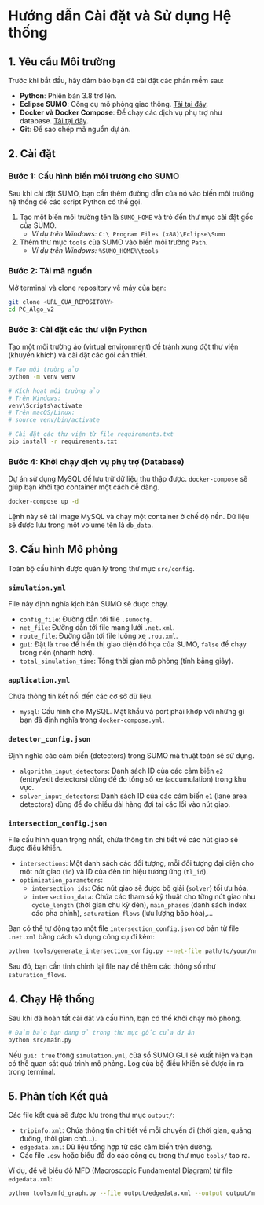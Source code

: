 # Hướng dẫn Cài đặt và Sử dụng Hệ thống

## 1. Yêu cầu Môi trường

Trước khi bắt đầu, hãy đảm bảo bạn đã cài đặt các phần mềm sau:

- **Python**: Phiên bản 3.8 trở lên.
- **Eclipse SUMO**: Công cụ mô phỏng giao thông. [Tải tại đây](https://www.eclipse.org/sumo/).
- **Docker và Docker Compose**: Để chạy các dịch vụ phụ trợ như database. [Tải tại đây](https://www.docker.com/products/docker-desktop/).
- **Git**: Để sao chép mã nguồn dự án.

## 2. Cài đặt

### Bước 1: Cấu hình biến môi trường cho SUMO

Sau khi cài đặt SUMO, bạn cần thêm đường dẫn của nó vào biến môi trường hệ thống để các script Python có thể gọi.

1.  Tạo một biến môi trường tên là `SUMO_HOME` và trỏ đến thư mục cài đặt gốc của SUMO.
    -   *Ví dụ trên Windows:* `C:\ Program Files (x88)\Eclipse\Sumo`
2.  Thêm thư mục `tools` của SUMO vào biến môi trường `Path`.
    -   *Ví dụ trên Windows:* `%SUMO_HOME%\tools`

### Bước 2: Tải mã nguồn

Mở terminal và clone repository về máy của bạn:

```bash
git clone <URL_CUA_REPOSITORY>
cd PC_Algo_v2
```

### Bước 3: Cài đặt các thư viện Python

Tạo một môi trường ảo (virtual environment) để tránh xung đột thư viện (khuyến khích) và cài đặt các gói cần thiết.

```bash
# Tạo môi trường ảo
python -m venv venv

# Kích hoạt môi trường ảo
# Trên Windows:
venv\Scripts\activate
# Trên macOS/Linux:
# source venv/bin/activate

# Cài đặt các thư viện từ file requirements.txt
pip install -r requirements.txt
```

### Bước 4: Khởi chạy dịch vụ phụ trợ (Database)

Dự án sử dụng MySQL để lưu trữ dữ liệu thu thập được. `docker-compose` sẽ giúp bạn khởi tạo container một cách dễ dàng.

```bash
docker-compose up -d
```

Lệnh này sẽ tải image MySQL và chạy một container ở chế độ nền. Dữ liệu sẽ được lưu trong một volume tên là `db_data`.

## 3. Cấu hình Mô phỏng

Toàn bộ cấu hình được quản lý trong thư mục `src/config`.

### `simulation.yml`

File này định nghĩa kịch bản SUMO sẽ được chạy.

-   `config_file`: Đường dẫn tới file `.sumocfg`.
-   `net_file`: Đường dẫn tới file mạng lưới `.net.xml`.
-   `route_file`: Đường dẫn tới file luồng xe `.rou.xml`.
-   `gui`: Đặt là `true` để hiển thị giao diện đồ họa của SUMO, `false` để chạy trong nền (nhanh hơn).
-   `total_simulation_time`: Tổng thời gian mô phỏng (tính bằng giây).

### `application.yml`

Chứa thông tin kết nối đến các cơ sở dữ liệu.

-   `mysql`: Cấu hình cho MySQL. Mật khẩu và port phải khớp với những gì bạn đã định nghĩa trong `docker-compose.yml`.

### `detector_config.json`

Định nghĩa các cảm biến (detectors) trong SUMO mà thuật toán sẽ sử dụng.

-   `algorithm_input_detectors`: Danh sách ID của các cảm biến `e2` (entry/exit detectors) dùng để đo tổng số xe (accumulation) trong khu vực.
-   `solver_input_detectors`: Danh sách ID của các cảm biến `e1` (lane area detectors) dùng để đo chiều dài hàng đợi tại các lối vào nút giao.

### `intersection_config.json`

File cấu hình quan trọng nhất, chứa thông tin chi tiết về các nút giao sẽ được điều khiển.

-   `intersections`: Một danh sách các đối tượng, mỗi đối tượng đại diện cho một nút giao (`id`) và ID của đèn tín hiệu tương ứng (`tl_id`).
-   `optimization_parameters`:
    -   `intersection_ids`: Các nút giao sẽ được bộ giải (`solver`) tối ưu hóa.
    -   `intersection_data`: Chứa các tham số kỹ thuật cho từng nút giao như `cycle_length` (thời gian chu kỳ đèn), `main_phases` (danh sách index các pha chính), `saturation_flows` (lưu lượng bão hòa),...

Bạn có thể tự động tạo một file `intersection_config.json` cơ bản từ file `.net.xml` bằng cách sử dụng công cụ đi kèm:

```bash
python tools/generate_intersection_config.py --net-file path/to/your/net.xml --output src/config/intersection_config.json
```

Sau đó, bạn cần tinh chỉnh lại file này để thêm các thông số như `saturation_flows`.

## 4. Chạy Hệ thống

Sau khi đã hoàn tất cài đặt và cấu hình, bạn có thể khởi chạy mô phỏng.

```bash
# Đảm bảo bạn đang ở trong thư mục gốc của dự án
python src/main.py
```

Nếu `gui: true` trong `simulation.yml`, cửa sổ SUMO GUI sẽ xuất hiện và bạn có thể quan sát quá trình mô phỏng. Log của bộ điều khiển sẽ được in ra trong terminal.

## 5. Phân tích Kết quả

Các file kết quả sẽ được lưu trong thư mục `output/`:

-   `tripinfo.xml`: Chứa thông tin chi tiết về mỗi chuyến đi (thời gian, quãng đường, thời gian chờ...).
-   `edgedata.xml`: Dữ liệu tổng hợp từ các cảm biến trên đường.
-   Các file `.csv` hoặc biểu đồ do các công cụ trong thư mục `tools/` tạo ra.

Ví dụ, để vẽ biểu đồ MFD (Macroscopic Fundamental Diagram) từ file `edgedata.xml`:

```bash
python tools/mfd_graph.py --file output/edgedata.xml --output output/mfd_graph.png
```
